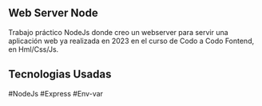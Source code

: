 ## Web Server Node
Trabajo práctico NodeJs donde creo un webserver para servir una aplicación web ya realizada en 2023 en el curso de Codo a Codo Fontend, en Hml/Css/Js.

## Tecnologias Usadas

#NodeJs
#Express
#Env-var
